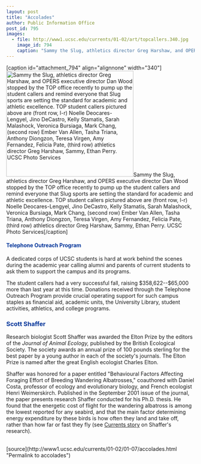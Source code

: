 ```yaml
---
layout: post
title: "Accolades"
author: Public Information Office
post_id: 795
images:
  - file: http://www1.ucsc.edu/currents/01-02/art/topcallers.340.jpg
    image_id: 794
    caption: "Sammy the Slug, athletics director Greg Harshaw, and OPERS executive director Dan Wood stopped by the TOP office recently to pump up the student callers and remind everyone that Slug sports are setting the standard for academic and athletic excellence. TOP student callers pictured above are (front row, l-r) Noelle Deocares-Lengyel, Jino DeCastro, Kelly Stamatis, Sarah Malashock, Veronica Bursiaga, Mark Chang, (second row) Ember Van Allen, Tasha Triana, Anthony Diongzon, Teresa Virgen, Amy Fernandez, Felicia Pate, (third row) athletics director Greg Harshaw, Sammy, Ethan Perry. UCSC Photo Services"
---
```


[caption id="attachment_794" align="alignnone" width="340"]<a href="http://localhost/mysite/wp-content/uploads/2002/01/topcallers.340.jpg"><img class="size-full wp-image-794" src="http://localhost/mysite/wp-content/uploads/2002/01/topcallers.340.jpg" alt="Sammy the Slug, athletics director Greg Harshaw, and OPERS executive director Dan Wood stopped by the TOP office recently to pump up the student callers and remind everyone that Slug sports are setting the standard for academic and athletic excellence. TOP student callers pictured above are (front row, l-r) Noelle Deocares-Lengyel, Jino DeCastro, Kelly Stamatis, Sarah Malashock, Veronica Bursiaga, Mark Chang, (second row) Ember Van Allen, Tasha Triana, Anthony Diongzon, Teresa Virgen, Amy Fernandez, Felicia Pate, (third row) athletics director Greg Harshaw, Sammy, Ethan Perry. UCSC Photo Services" width="340" height="283" /></a>Sammy the Slug, athletics director Greg Harshaw, and OPERS executive director Dan Wood stopped by the TOP office recently to pump up the student callers and remind everyone that Slug sports are setting the standard for academic and athletic excellence. TOP student callers pictured above are (front row, l-r) Noelle Deocares-Lengyel, Jino DeCastro, Kelly Stamatis, Sarah Malashock, Veronica Bursiaga, Mark Chang, (second row) Ember Van Allen, Tasha Triana, Anthony Diongzon, Teresa Virgen, Amy Fernandez, Felicia Pate, (third row) athletics director Greg Harshaw, Sammy, Ethan Perry. UCSC Photo Services[/caption]
<h4>
  <font color="#003399"><b>Telephone Outreach Program</b></font>
</h4>
<p>
  A dedicated corps of UCSC students is hard at work behind the scenes during the academic year calling alumni and parents of current students to ask them to support the campus and its programs.
</p>
<p>
  The student callers had a very successful fall, raising $358,622--$65,000 more than last year at this time. Donations received through the Telephone Outreach Program provide crucial operating support for such campus staples as financial aid, academic units, the University Library, student activities, athletics, and college programs.
</p>
<h3>
  <font color="#003399">Scott Shaffer</font>
</h3>
<p>
  Research biologist Scott Shaffer was awarded the Elton Prize by the editors of the <i>Journal of Animal Ecology,</i> published by the British Ecological Society. The society awards an annual prize of 100 pounds sterling for the best paper by a young author in each of the society's journals. The Elton Prize is named after the great English ecologist Charles Elton.
</p>
<p>
  Shaffer was honored for a paper entitled "Behavioural Factors Affecting Foraging Effort of Breeding Wandering Albatrosses," coauthored with Daniel Costa, professor of ecology and evolutionary biology, and French ecologist Henri Weimerskirch. Published in the September 2001 issue of the journal, the paper presents research Shaffer conducted for his Ph.D. thesis. He found that the energetic cost of flight for the wandering albatross is among the lowest reported for any seabird, and that the main factor determining energy expenditure by these birds is how often they land and take off, rather than how far or fast they fly (see <a href="http://www.ucsc.edu/currents/00-01/04-09/albatross.html">Currents story</a> on Shaffer's research).<br>
  <br>

</p>
[source](http://www1.ucsc.edu/currents/01-02/01-07/accolades.html "Permalink to accolades")
